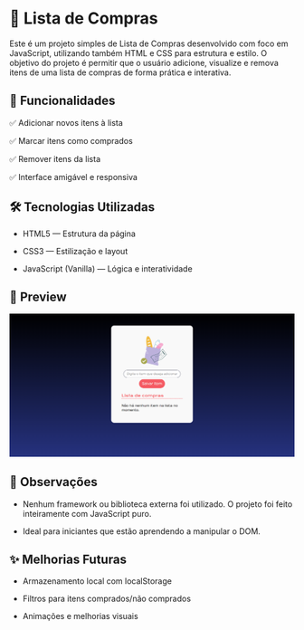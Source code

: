 # 🛒 Lista de Compras
Este é um projeto simples de Lista de Compras desenvolvido com foco em JavaScript, utilizando também HTML e CSS para estrutura e estilo. O objetivo do projeto é permitir que o usuário adicione, visualize e remova itens de uma lista de compras de forma prática e interativa.

## 🚀 Funcionalidades
✅ Adicionar novos itens à lista

✅ Marcar itens como comprados

✅ Remover itens da lista

✅ Interface amigável e responsiva

## 🛠️ Tecnologias Utilizadas
- HTML5 — Estrutura da página

- CSS3 — Estilização e layout

- JavaScript (Vanilla) — Lógica e interatividade

## 📸 Preview

![](img/screenshot1.png)

## 📌 Observações
- Nenhum framework ou biblioteca externa foi utilizado. O projeto foi feito inteiramente com JavaScript puro.

- Ideal para iniciantes que estão aprendendo a manipular o DOM.

## ✨ Melhorias Futuras
- Armazenamento local com localStorage

- Filtros para itens comprados/não comprados

- Animações e melhorias visuais
